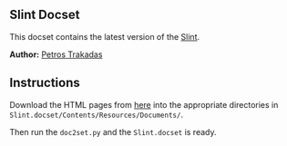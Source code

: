 ## Slint Docset

This docset contains the latest version of the [Slint](https://slint.dev/).

**Author:** [Petros Trakadas](https://petrostrak.netlify.app/)

## Instructions
Download the HTML pages from [here](https://slint.dev/releases/1.4.1/docs/slint/) into the appropriate directories in `Slint.docset/Contents/Resources/Documents/`.

Then run the `doc2set.py` and the `Slint.docset` is ready.